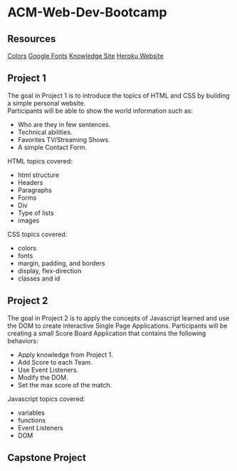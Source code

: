 # ACM-Web-Dev-Bootcamp



## Resources
[Colors](https://fluentcolors.com/)
[Google Fonts](https://fonts.google.com/)
[Knowledge Site](https://www.w3schools.com/)
[Heroku Website](https://www.heroku.com/)

## Project 1
The goal in Project 1 is to introduce the topics of HTML and CSS by building a simple personal website.  
Participants will be able to show the world information such as:
* Who are they in few sentences.
* Technical abilities.
* Favorites TV/Streaming Shows.
* A simple Contact Form.

HTML topics covered:
* html structure
* Headers
* Paragraphs
* Forms
* Div
* Type of lists
* images

CSS topics covered:
* colors
* fonts
* margin, padding, and borders
* display, flex-direction
* classes and id

## Project 2
The goal in Project 2 is to apply the concepts of Javascript learned and use the DOM to create interactive Single Page Applications.  Participants will be creating a small Score Board Application that contains the following behaviors:
* Apply knowledge from Project 1.
* Add Score to each Team.
* Use Event Listeners.
* Modify the DOM.
* Set the max score of the match.

Javascript topics covered:
* variables
* functions
* Event Listeners
* DOM


## Capstone Project

